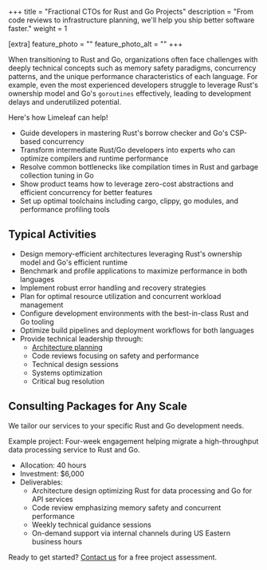 +++
title = "Fractional CTOs for Rust and Go Projects"
description = "From code reviews to infrastructure planning, we'll help you ship better software faster."
weight = 1

[extra]
feature_photo = ""
feature_photo_alt = ""
+++

When transitioning to Rust and Go, organizations often face challenges with deeply technical concepts such as memory safety paradigms, concurrency patterns, and the unique performance characteristics of each language. For example, even the most experienced developers struggle to leverage Rust's ownership model and Go's `goroutines` effectively, leading to development delays and underutilized potential.

<!-- more -->

Here's how Limeleaf can help!

- Guide developers in mastering Rust's borrow checker and Go's CSP-based concurrency
- Transform intermediate Rust/Go developers into experts who can optimize compilers and runtime performance
- Resolve common bottlenecks like compilation times in Rust and garbage collection tuning in Go
- Show product teams how to leverage zero-cost abstractions and efficient concurrency for better features
- Set up optimal toolchains including cargo, clippy, go modules, and performance profiling tools

## Typical Activities

- Design memory-efficient architectures leveraging Rust's ownership model and Go's efficient runtime
- Benchmark and profile applications to maximize performance in both languages
- Implement robust error handling and recovery strategies
- Plan for optimal resource utilization and concurrent workload management
- Configure development environments with the best-in-class Rust and Go tooling
- Optimize build pipelines and deployment workflows for both languages
- Provide technical leadership through:
  - [Architecture planning](/services/system-planning-and-architecture/)
  - Code reviews focusing on safety and performance
  - Technical design sessions
  - Systems optimization
  - Critical bug resolution

## Consulting Packages for Any Scale

We tailor our services to your specific Rust and Go development needs.

Example project: Four-week engagement helping migrate a high-throughput data processing service to Rust and Go.

- Allocation: 40 hours
- Investment: $6,000
- Deliverables:
  - Architecture design optimizing Rust for data processing and Go for API services
  - Code review emphasizing memory safety and concurrent performance
  - Weekly technical guidance sessions
  - On-demand support via internal channels during US Eastern business hours

Ready to get started? [Contact us](/contact/ "Contact us") for a free project assessment.

